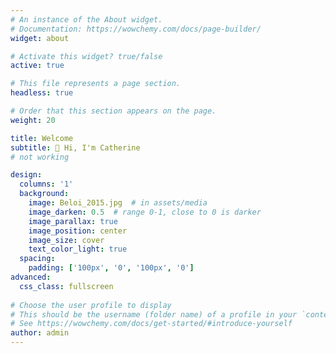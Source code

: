 ```yaml
---
# An instance of the About widget.
# Documentation: https://wowchemy.com/docs/page-builder/
widget: about

# Activate this widget? true/false
active: true

# This file represents a page section.
headless: true

# Order that this section appears on the page.
weight: 20

title: Welcome
subtitle: 👋 Hi, I'm Catherine 
# not working

design:
  columns: '1'
  background:
    image: Beloi_2015.jpg  # in assets/media
    image_darken: 0.5  # range 0-1, close to 0 is darker
    image_parallax: true
    image_position: center
    image_size: cover
    text_color_light: true
  spacing:
    padding: ['100px', '0', '100px', '0']
advanced:
  css_class: fullscreen
  
# Choose the user profile to display
# This should be the username (folder name) of a profile in your `content/authors/` folder.
# See https://wowchemy.com/docs/get-started/#introduce-yourself
author: admin
---
```


